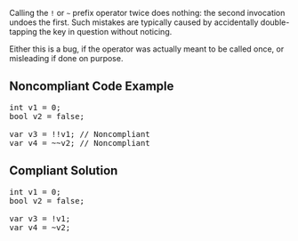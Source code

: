 Calling the `!` or `~` prefix operator twice does nothing: the second invocation undoes the first. Such mistakes are
typically caused by accidentally double-tapping the key in question without noticing.

Either this is a bug, if the operator was actually meant to be called once, or misleading if done on purpose.

## Noncompliant Code Example

<pre>
int v1 = 0;
bool v2 = false;

var v3 = !!v1; // Noncompliant
var v4 = ~~v2; // Noncompliant
</pre>

## Compliant Solution

<pre>
int v1 = 0;
bool v2 = false;

var v3 = !v1;
var v4 = ~v2;
</pre>